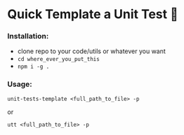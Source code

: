 # Quick Template a Unit Test 🧪

### Installation:
- clone repo to your code/utils or whatever you want
- `cd where_ever_you_put_this`
- `npm i -g .`

### Usage:
```console
unit-tests-template <full_path_to_file> -p
```
or
```console
utt <full_path_to_file> -p
```
